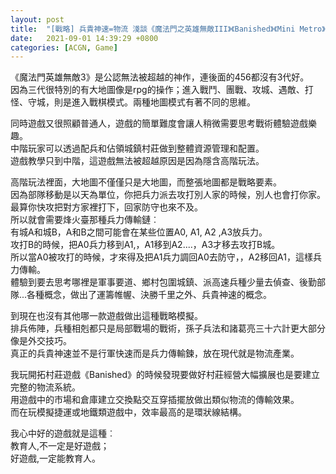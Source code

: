 ```yaml
---
layout: post
title:  "[戰略] 兵貴神速=物流 淺談《魔法門之英雄無敵III》《Banished》《Mini Metro》"
date:   2021-09-01 14:39:29 +0800
categories: [ACGN, Game]
---
```

《魔法門英雄無敵3》是公認無法被超越的神作，連後面的456都沒有3代好。  
因為三代很特別的有大地圖像是rpg的操作；進入戰鬥、團戰、攻城、遇敵、打怪、守城，則是進入戰棋模式。兩種地圖模式有著不同的思維。

同時遊戲又很照顧普通人，遊戲的簡單難度會讓人稍微需要思考戰術體驗遊戲樂趣。  
中階玩家可以透過配兵和佔領城鎮村莊做到整體資源管理和配置。  
遊戲教學只到中階，這遊戲無法被超越原因是因為隱含高階玩法。

高階玩法裡面，大地圖不僅僅只是大地圖，而整張地圖都是戰略要素。  
因為部隊移動是以天為單位，你把兵力派去攻打別人家的時候，別人也會打你家。最算你快攻把對方家裡打下，回家防守也來不及。  
所以就會需要烽火臺那種兵力傳輸鏈︰  
有城A和城B，A和B之間可能會在某些位置A0, A1, A2 ,A3放兵力。  
攻打B的時候，把A0兵力移到A1,，A1移到A2....，A3才移去攻打B城。  
所以當A0被攻打的時候，才來得及把A1兵力調回A0去防守，，A2移回A1，這樣兵力傳輸。  
體驗到要去思考哪裡是軍事要道、鄉村包圍城鎮、派高速兵種少量去偵查、後勤部隊...各種概念，做出了運籌帷幄、決勝千里之外、兵貴神速的概念。

到現在也沒有其他哪一款遊戲做出這種戰略模擬。  
排兵佈陣，兵種相剋都只是局部戰場的戰術，孫子兵法和諸葛亮三十六計更大部分像是外交技巧。  
真正的兵貴神速並不是行軍快速而是兵力傳輸鍊，放在現代就是物流產業。

我玩開拓村莊遊戲《Banished》的時候發現要做好村莊經營大幅擴展也是要建立完整的物流系統。  
用遊戲中的市場和倉庫建立交換點交互穿插擺放做出類似物流的傳輸效果。  
而在玩模擬捷運或地鐵類遊戲中，效率最高的是環狀線結構。

我心中好的遊戲就是這種︰  
教育人,不一定是好遊戲；  
好遊戲,一定能教育人。